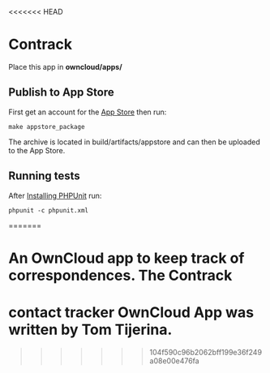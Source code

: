 <<<<<<< HEAD
# Contrack
Place this app in **owncloud/apps/**

## Publish to App Store

First get an account for the [App Store](http://apps.owncloud.com/) then run:

    make appstore_package

The archive is located in build/artifacts/appstore and can then be uploaded to the App Store.

## Running tests
After [Installing PHPUnit](http://phpunit.de/getting-started.html) run:

    phpunit -c phpunit.xml
=======
# An OwnCloud app to keep track of correspondences. The Contrack
# contact tracker OwnCloud App was written by Tom Tijerina.
>>>>>>> 104f590c96b2062bff199e36f249a08e00e476fa
